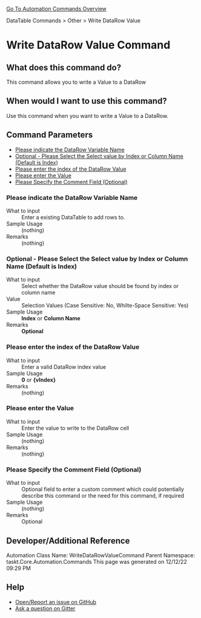 <!--TITLE: Write DataRow Value Command -->
<!-- SUBTITLE: a command in the DataTable Commands group. -->
[Go To Automation Commands Overview](/automation-commands.md)


DataTable Commands &gt; Other &gt; Write DataRow Value


# Write DataRow Value Command


## What does this command do?
This command allows you to write a Value to a DataRow


## When would I want to use this command?
Use this command when you want to write a Value to a DataRow.


## Command Parameters
- [Please indicate the DataRow Variable Name](#param_0)
- [Optional - Please Select the Select value by Index or Column Name (Default is Index)](#param_1)
- [Please enter the index of the DataRow Value](#param_2)
- [Please enter the Value](#param_3)
- [Please Specify the Comment Field (Optional)](#param_4)


<a id="param_0"></a>
### Please indicate the DataRow Variable Name


<dl>
<dt>What to input</dt><dd>Enter a existing DataTable to add rows to.</dd>
<dt>Sample Usage</dt><dd>(nothing)</dd>
<dt>Remarks</dt><dd>(nothing)</dd>
</dl>




<a id="param_1"></a>
### Optional - Please Select the Select value by Index or Column Name (Default is Index)


<dl>
<dt>What to input</dt><dd>Select whether the DataRow value should be found by index or column name</dd>
<dt>Value</dt><dd>Selection Values (Case Sensitive: No, Whilte-Space Sensitive: Yes)</dd>
<dt>Sample Usage</dt><dd><strong>Index</strong> or  <strong>Column Name</strong></dd>
<dt>Remarks</dt><dd><strong>Optional</strong><br></dd>
</dl>




<a id="param_2"></a>
### Please enter the index of the DataRow Value


<dl>
<dt>What to input</dt><dd>Enter a valid DataRow index value</dd>
<dt>Sample Usage</dt><dd><strong>0</strong> or <strong>{vIndex}</strong></dd>
<dt>Remarks</dt><dd>(nothing)</dd>
</dl>




<a id="param_3"></a>
### Please enter the Value


<dl>
<dt>What to input</dt><dd>Enter the value to write to the DataRow cell</dd>
<dt>Sample Usage</dt><dd>(nothing)</dd>
<dt>Remarks</dt><dd>(nothing)</dd>
</dl>




<a id="param_4"></a>
### Please Specify the Comment Field (Optional)


<dl>
<dt>What to input</dt><dd>Optional field to enter a custom comment which could potentially describe this command or the need for this command, if required</dd>
<dt>Sample Usage</dt><dd>(nothing)</dd>
<dt>Remarks</dt><dd>Optional</dd>
</dl>




## Developer/Additional Reference
Automation Class Name: WriteDataRowValueCommand
Parent Namespace: taskt.Core.Automation.Commands
This page was generated on 12/12/22 09:29 PM


## Help
- [Open/Report an issue on GitHub](https://github.com/rcktrncn/taskt/issues/new)
- [Ask a question on Gitter](https://gitter.im/taskt-rpa/Lobby)
